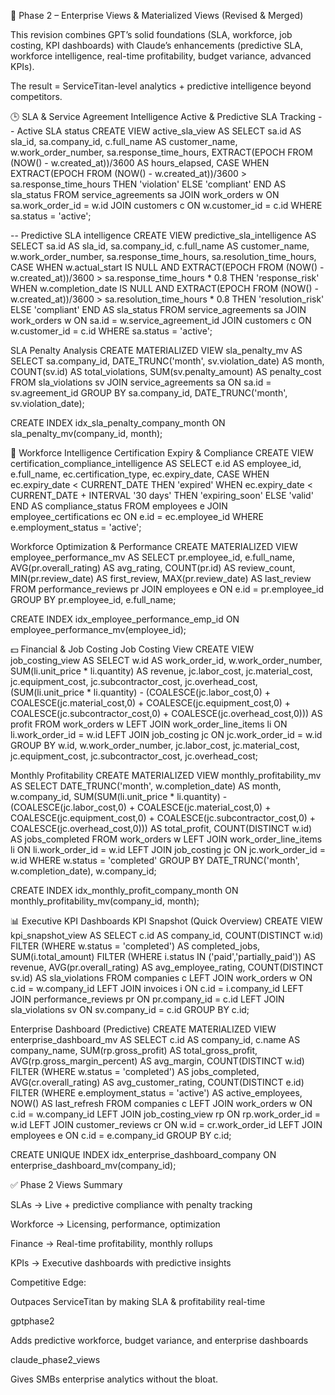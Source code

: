 🏢 Phase 2 – Enterprise Views & Materialized Views (Revised & Merged)

This revision combines GPT’s solid foundations (SLA, workforce, job costing, KPI dashboards) with Claude’s enhancements (predictive SLA, workforce intelligence, real-time profitability, budget variance, advanced KPIs).

The result = ServiceTitan-level analytics + predictive intelligence beyond competitors.

🕒 SLA & Service Agreement Intelligence
Active & Predictive SLA Tracking
-- Active SLA status
CREATE VIEW active_sla_view AS
SELECT sa.id AS sla_id,
       sa.company_id,
       c.full_name AS customer_name,
       w.work_order_number,
       sa.response_time_hours,
       EXTRACT(EPOCH FROM (NOW() - w.created_at))/3600 AS hours_elapsed,
       CASE 
         WHEN EXTRACT(EPOCH FROM (NOW() - w.created_at))/3600 > sa.response_time_hours 
         THEN 'violation' ELSE 'compliant' END AS sla_status
FROM service_agreements sa
JOIN work_orders w ON sa.work_order_id = w.id
JOIN customers c ON w.customer_id = c.id
WHERE sa.status = 'active';

-- Predictive SLA intelligence
CREATE VIEW predictive_sla_intelligence AS
SELECT sa.id AS sla_id,
       sa.company_id,
       c.full_name AS customer_name,
       w.work_order_number,
       sa.response_time_hours,
       sa.resolution_time_hours,
       CASE 
         WHEN w.actual_start IS NULL AND EXTRACT(EPOCH FROM (NOW() - w.created_at))/3600 > sa.response_time_hours * 0.8 
              THEN 'response_risk'
         WHEN w.completion_date IS NULL AND EXTRACT(EPOCH FROM (NOW() - w.created_at))/3600 > sa.resolution_time_hours * 0.8 
              THEN 'resolution_risk'
         ELSE 'compliant'
       END AS sla_status
FROM service_agreements sa
JOIN work_orders w ON sa.id = w.service_agreement_id
JOIN customers c ON w.customer_id = c.id
WHERE sa.status = 'active';

SLA Penalty Analysis
CREATE MATERIALIZED VIEW sla_penalty_mv AS
SELECT sa.company_id,
       DATE_TRUNC('month', sv.violation_date) AS month,
       COUNT(sv.id) AS total_violations,
       SUM(sv.penalty_amount) AS penalty_cost
FROM sla_violations sv
JOIN service_agreements sa ON sa.id = sv.agreement_id
GROUP BY sa.company_id, DATE_TRUNC('month', sv.violation_date);

CREATE INDEX idx_sla_penalty_company_month
  ON sla_penalty_mv(company_id, month);

👥 Workforce Intelligence
Certification Expiry & Compliance
CREATE VIEW certification_compliance_intelligence AS
SELECT e.id AS employee_id,
       e.full_name,
       ec.certification_type,
       ec.expiry_date,
       CASE 
         WHEN ec.expiry_date < CURRENT_DATE THEN 'expired'
         WHEN ec.expiry_date < CURRENT_DATE + INTERVAL '30 days' THEN 'expiring_soon'
         ELSE 'valid'
       END AS compliance_status
FROM employees e
JOIN employee_certifications ec ON e.id = ec.employee_id
WHERE e.employment_status = 'active';

Workforce Optimization & Performance
CREATE MATERIALIZED VIEW employee_performance_mv AS
SELECT pr.employee_id,
       e.full_name,
       AVG(pr.overall_rating) AS avg_rating,
       COUNT(pr.id) AS review_count,
       MIN(pr.review_date) AS first_review,
       MAX(pr.review_date) AS last_review
FROM performance_reviews pr
JOIN employees e ON e.id = pr.employee_id
GROUP BY pr.employee_id, e.full_name;

CREATE INDEX idx_employee_performance_emp_id
  ON employee_performance_mv(employee_id);

💵 Financial & Job Costing
Job Costing View
CREATE VIEW job_costing_view AS
SELECT w.id AS work_order_id,
       w.work_order_number,
       SUM(li.unit_price * li.quantity) AS revenue,
       jc.labor_cost,
       jc.material_cost,
       jc.equipment_cost,
       jc.subcontractor_cost,
       jc.overhead_cost,
       (SUM(li.unit_price * li.quantity) -
        (COALESCE(jc.labor_cost,0) + COALESCE(jc.material_cost,0) + 
         COALESCE(jc.equipment_cost,0) + COALESCE(jc.subcontractor_cost,0) + 
         COALESCE(jc.overhead_cost,0))) AS profit
FROM work_orders w
LEFT JOIN work_order_line_items li ON li.work_order_id = w.id
LEFT JOIN job_costing jc ON jc.work_order_id = w.id
GROUP BY w.id, w.work_order_number, jc.labor_cost, jc.material_cost,
         jc.equipment_cost, jc.subcontractor_cost, jc.overhead_cost;

Monthly Profitability
CREATE MATERIALIZED VIEW monthly_profitability_mv AS
SELECT DATE_TRUNC('month', w.completion_date) AS month,
       w.company_id,
       SUM(SUM(li.unit_price * li.quantity) -
           (COALESCE(jc.labor_cost,0) + COALESCE(jc.material_cost,0) +
            COALESCE(jc.equipment_cost,0) + COALESCE(jc.subcontractor_cost,0) +
            COALESCE(jc.overhead_cost,0))) AS total_profit,
       COUNT(DISTINCT w.id) AS jobs_completed
FROM work_orders w
LEFT JOIN work_order_line_items li ON li.work_order_id = w.id
LEFT JOIN job_costing jc ON jc.work_order_id = w.id
WHERE w.status = 'completed'
GROUP BY DATE_TRUNC('month', w.completion_date), w.company_id;

CREATE INDEX idx_monthly_profit_company_month
  ON monthly_profitability_mv(company_id, month);

📊 Executive KPI Dashboards
KPI Snapshot (Quick Overview)
CREATE VIEW kpi_snapshot_view AS
SELECT c.id AS company_id,
       COUNT(DISTINCT w.id) FILTER (WHERE w.status = 'completed') AS completed_jobs,
       SUM(i.total_amount) FILTER (WHERE i.status IN ('paid','partially_paid')) AS revenue,
       AVG(pr.overall_rating) AS avg_employee_rating,
       COUNT(DISTINCT sv.id) AS sla_violations
FROM companies c
LEFT JOIN work_orders w ON c.id = w.company_id
LEFT JOIN invoices i ON c.id = i.company_id
LEFT JOIN performance_reviews pr ON pr.company_id = c.id
LEFT JOIN sla_violations sv ON sv.company_id = c.id
GROUP BY c.id;

Enterprise Dashboard (Predictive)
CREATE MATERIALIZED VIEW enterprise_dashboard_mv AS
SELECT c.id AS company_id,
       c.name AS company_name,
       SUM(rp.gross_profit) AS total_gross_profit,
       AVG(rp.gross_margin_percent) AS avg_margin,
       COUNT(DISTINCT w.id) FILTER (WHERE w.status = 'completed') AS jobs_completed,
       AVG(cr.overall_rating) AS avg_customer_rating,
       COUNT(DISTINCT e.id) FILTER (WHERE e.employment_status = 'active') AS active_employees,
       NOW() AS last_refresh
FROM companies c
LEFT JOIN work_orders w ON c.id = w.company_id
LEFT JOIN job_costing_view rp ON rp.work_order_id = w.id
LEFT JOIN customer_reviews cr ON w.id = cr.work_order_id
LEFT JOIN employees e ON c.id = e.company_id
GROUP BY c.id;

CREATE UNIQUE INDEX idx_enterprise_dashboard_company
  ON enterprise_dashboard_mv(company_id);

✅ Phase 2 Views Summary

SLAs → Live + predictive compliance with penalty tracking

Workforce → Licensing, performance, optimization

Finance → Real-time profitability, monthly rollups

KPIs → Executive dashboards with predictive insights

Competitive Edge:

Outpaces ServiceTitan by making SLA & profitability real-time

gptphase2

Adds predictive workforce, budget variance, and enterprise dashboards

claude_phase2_views

Gives SMBs enterprise analytics without the bloat.
